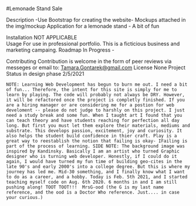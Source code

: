 #Lemonade Stand Sale
	 
Description
    -Use Bootstrap for creating the website- Mockups attached in the img/mockup
	Application for a lemonade stand - A bit of fun

Installation 
	NOT APPLICABLE  
Usage
	For use in professional portfolio. This is a ficticious business and marketing campaing. 
Roadmap
	In Progress - 
	
Contributing
	Contribution is welcome in the form of peer reviews via messeges or email to: Tamara.Gontarek@gmail.com
License
	None 
Project Status 
	in design phase 2/5/2021

    NOTE: Learning Web Development has begun to burn me out. I need a bit of fun... Therefore, the intent for this site is simply for me to learn by playing. The code will probably not always be DRY. However, it will be refactored once the project is completly finished. If you are a hiring manager or are considering me for a postion for web develoment -- please do not judge to harshly on this project. I just need a study break and some fun. When I taught art I found that you can teach theory and have students reaching for perfection all day long. But first you must let them explore their materials, mediums and substrate. This develops passion, excitement, joy and curiosity. It also helps the student build confidence in thier craft. Play is a great way to reestablish the notion that failing is okay- IFailing is part of the process of learning. SIDE NOTE: The background image was inspired by Kandinsky. Basically I am an artist who turned Graphic designer who is turning web developer. Honestly, if I could do it again, I would have turned my fun time of building geo-cites in the late 90's and early 2000's into a college degree. But this is where my journey has led me. Mid-30 something, and I finally know what I want to do as a career, and a hobby. Today is Feb. 5th 2021, and I started teaching myself code on Aug. 6th 2020. 6 months in and I am still pushing along! TOOT TOOT!!!  MrsG-ood (the G is my last name reference, and the ood is a Doctor Who reference. Just.... in case your curious.)